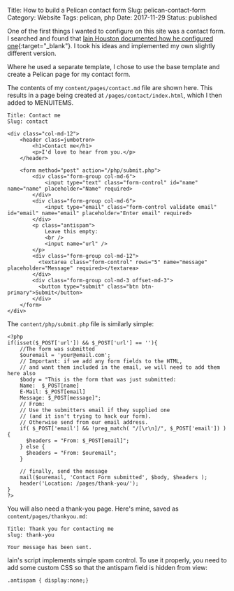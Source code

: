Title: How to build a Pelican contact form
Slug: pelican-contact-form
Category: Website
Tags: pelican, php
Date: 2017-11-29
Status: published

One of the first things I wanted to configure on this site was a contact form.  I searched and found that [Iain Houston documented how he configured one](https://iainhouston.com/blog/make-contact-form.html){:target="_blank"}.  I took his ideas and implemented my own slightly different version.

Where he used a separate template, I chose to use the base template and create a Pelican page for my contact form.

The contents of my `content/pages/contact.md` file are shown here.  This results in a page being created at `/pages/contact/index.html`, which I then added to MENUITEMS.

```
Title: Contact me
Slug: contact

<div class="col-md-12">
    <header class=jumbotron>
        <h1>Contact me</h1>
        <p>I'd love to hear from you.</p>
    </header>

    <form method="post" action="/php/submit.php">
        <div class="form-group col-md-6">
            <input type="text" class="form-control" id="name"  name="name" placeholder="Name" required>
        </div>
        <div class="form-group col-md-6">
            <input type="email" class="form-control validate email" id="email" name="email" placeholder="Enter email" required>
        </div>
        <p class="antispam">
            Leave this empty:
            <br />
            <input name="url" />
        </p>
        <div class="form-group col-md-12">
          <textarea class="form-control" rows="5" name="message" placeholder="Message" required></textarea>
        </div>
        <div class="form-group col-md-3 offset-md-3">
          <button type="submit" class="btn btn-primary">Submit</button>
        </div>
    </form>
</div>
```

The `content/php/submit.php` file is similarly simple:
```
<?php
if(isset($_POST['url']) && $_POST['url'] == ''){
    //The form was submitted
    $ouremail = 'your@email.com';
    // Important: if we add any form fields to the HTML,
    // and want them included in the email, we will need to add them here also
    $body = "This is the form that was just submitted:
    Name:  $_POST[name]
    E-Mail: $_POST[email]
    Message: $_POST[message]";
    // From:
    // Use the submitters email if they supplied one
    // (and it isn't trying to hack our form).
    // Otherwise send from our email address.
    if( $_POST['email'] && !preg_match( "/[\r\n]/", $_POST['email']) ) {
      $headers = "From: $_POST[email]";
    } else {
      $headers = "From: $ouremail";
    }

    // finally, send the message
    mail($ouremail, 'Contact Form submitted', $body, $headers );
    header('Location: /pages/thank-you/');
}
?>
```

You will also need a thank-you page.  Here's mine, saved as `content/pages/thankyou.md`:
```
Title: Thank you for contacting me
slug: thank-you

Your message has been sent.
```

Iain's script implements simple spam control.  To use it properly, you need to add some custom CSS so that the antispam field is hidden from view:
```
.antispam { display:none;}
```

